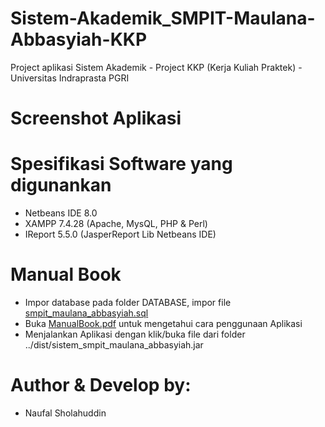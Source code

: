 # Sistem-Akademik_SMPIT-Maulana-Abbasyiah-KKP
Project aplikasi Sistem Akademik - Project KKP (Kerja Kuliah Praktek) - Universitas Indraprasta PGRI

# Screenshot Aplikasi

# Spesifikasi Software yang digunankan
* Netbeans IDE 8.0
* XAMPP 7.4.28 (Apache, MysQL, PHP & Perl)
* IReport 5.5.0 (JasperReport Lib Netbeans IDE)

# Manual Book
* Impor database pada folder DATABASE, impor file [smpit_maulana_abbasyiah.sql](/../main/DATABASE/smpit_maulana_abbasyiah.sql)
* Buka [ManualBook.pdf](/../main/ManualBook.pdf) untuk mengetahui cara penggunaan Aplikasi
* Menjalankan Aplikasi dengan klik/buka file dari folder ../dist/sistem_smpit_maulana_abbasyiah.jar 

# Author & Develop by:
* Naufal Sholahuddin

